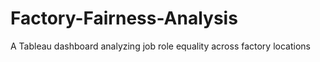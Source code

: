 # Factory-Fairness-Analysis
A Tableau dashboard analyzing job role equality across factory locations
